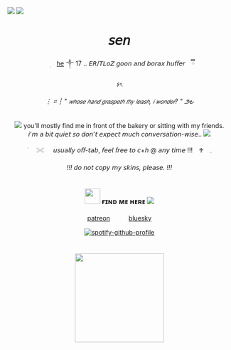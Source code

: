 ![](https://komarev.com/ghpvc/?username=sensyuii&color=A6040f&style=flat-square&label=_♱_)
<img src="https://media.discordapp.net/attachments/1274845316851437699/1277421108441649152/IMG_2078.png?ex=67e5ea1d&is=67e4989d&hm=67582f90998bc4196a50bad2b6996c268a50d77f6758583103cf1da2af07b276&=&format=webp&quality=lossless&width=1535&height=824"/>
&nbsp;<div align="center">
# 𝘴𝘦𝘯 

⠀ ׅ　[he](https://en.pronouns.page/u/.bloodyomen) ༒︎ 17 .. 𝘌𝘙/𝘛𝘓𝘰𝘡 𝘨𝘰𝘰𝘯 𝘢𝘯𝘥 𝘣𝘰𝘳𝘢𝘹 𝘩𝘶𝘧𝘧𝘦𝘳 ⠀ྀི

۶ৎ
<div alight="center">

###### ⋮ ⌗ ┆ " 𝘸𝘩𝘰𝘴𝘦 𝘩𝘢𝘯𝘥 𝘨𝘳𝘢𝘴𝘱𝘦𝘵𝘩 𝘵𝘩𝘺 𝘭𝘦𝘢𝘴𝘩, 𝘪 𝘸𝘰𝘯𝘥𝘦𝘳? "  ౨౿ 

<img src="https://64.media.tumblr.com/6a9795f4808d59e5583df05a3bc2d362/3400bab8094b2855-27/s75x75_c1/698d83572ec76a602b793103cacc11a30d9d706e.gifv"/> you'll mostly find me in front of the bakery or sitting with my friends.  
𝘪'𝘮 𝘢 𝘣𝘪𝘵 𝘲𝘶𝘪𝘦𝘵 𝘴𝘰 𝘥𝘰𝘯'𝘵 𝘦𝘹𝘱𝘦𝘤𝘵 𝘮𝘶𝘤𝘩 𝘤𝘰𝘯𝘷𝘦𝘳𝘴𝘢𝘵𝘪𝘰𝘯-𝘸𝘪𝘴𝘦.. <img src="https://64.media.tumblr.com/a795ffa4138e4850a76d46e605ba7d8b/992b39b6ab3235eb-3e/s75x75_c1/848cf06fe24acf5a341ea88bbf538013089d2cc1.webp"/>

  ࣪⠀⠀𓏵⠀⠀𝘶𝘴𝘶𝘢𝘭𝘭𝘺 𝘰𝘧𝘧-𝘵𝘢𝘣, 𝘧𝘦𝘦𝘭 𝘧𝘳𝘦𝘦 𝘵𝘰 𝘤+𝘩 @ 𝘢𝘯𝘺 𝘵𝘪𝘮𝘦 !!! ⠀♰⠀   𓈒
###### !!! 𝘥𝘰 𝘯𝘰𝘵 𝘤𝘰𝘱𝘺 𝘮𝘺 𝘴𝘬𝘪𝘯𝘴, 𝘱𝘭𝘦𝘢𝘴𝘦. !!!

# 

### <img height="35" src="https://64.media.tumblr.com/be9c37d5bb31788d8d95e25ad861ebe4/8680f2784c87222c-cc/s250x400/744e339fa8a9f8c86edd552f9df95f79acdb48b2.gif"/> ғɪɴᴅ ᴍᴇ ʜᴇʀᴇ <img src="https://64.media.tumblr.com/09012edbc0b3438ab0771d25aa68d7dc/f08feb7fa6d2b08c-16/s75x75_c1/4c81cd752e91f5d392b04253f9f8d3b77392a18a.gifv"/>


[patreon](https://www.patreon.com/c/makemeill)　　　[bluesky](https://bsky.app/profile/bloodyomen.bsky.social)


[![spotify-github-profile](https://spotify-github-profile.kittinanx.com/api/view?uid=w3fh1c1w6dx0lm54eszffhs5x&cover_image=true&theme=novatorem&show_offline=false&background_color=121212&interchange=true&bar_color=445a51&bar_color_cover=false)](https://spotify-github-profile.kittinanx.com/api/view?uid=w3fh1c1w6dx0lm54eszffhs5x&redirect=true)

# 

<img height="200" src="https://media.discordapp.net/attachments/1274845316851437699/1274845667784917063/d0ae6af7999c9c157686d124b8594bf7d150dfd3.png?ex=67e5c60c&is=67e4748c&hm=9cb3ea119a4cb6010449e5ca33cd2b31424a3ec09504be858596cc786a3c4c66&=&format=webp&quality=lossless&width=844&height=844"/>
